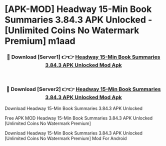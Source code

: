 # [APK-MOD] Headway  15-Min Book Summaries 3.84.3 APK Unlocked - [Unlimited Coins No Watermark Premium] m1aad



<div align="center">
<h3>🔴 Download [Server1] 👉👉 <a href="https://momento.my/?title=Headway__15-Min_Book_Summaries_3.84.3_APK_Unlocked">Headway  15-Min Book Summaries 3.84.3 APK Unlocked Mod Apk</a></h3><br>

<h3>🔴 Download [Server2] 👉👉 <a href="https://momento.my/?title=Headway__15-Min_Book_Summaries_3.84.3_APK_Unlocked">Headway  15-Min Book Summaries 3.84.3 APK Unlocked Mod Apk</a></h3>
</div>



Download Headway  15-Min Book Summaries 3.84.3 APK Unlocked 

Free APK MOD Headway  15-Min Book Summaries 3.84.3 APK Unlocked [Unlimited Coins No Watermark Premium]

Download Headway  15-Min Book Summaries 3.84.3 APK Unlocked [Unlimited Coins No Watermark Premium] Mod For Android
